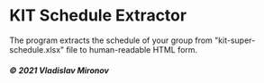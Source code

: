 # KIT Schedule Extractor

The program extracts the schedule of your group from "kit-super-schedule.xlsx" file to human-readable HTML form.

##### © *2021 Vladislav Mironov*